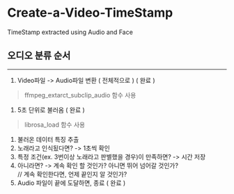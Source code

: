 # Create-a-Video-TimeStamp
TimeStamp extracted using Audio and Face

## 오디오 분류 순서
***
1. Video파일 -> Audio파일 변환 ( 전체적으로 ) ( 완료 )
> ffmpeg_extarct_subclip_audio 함수 사용
1. 5초 단위로 불러옴 ( 완료 )
> librosa_load 함수 사용 
1. 불러온 데이터 특징 추출
1. 노래라고 인식됬다면? -> 1초씩 확인
1. 특정 조건(ex. 3번이상 노래라고 판별했을 경우)이 만족하면? -> 시간 저장
1. 아니라면? -> 계속 확인 할 것인가? 아니면 뛰어 넘어갈 것인가?
    <br> // 계속 확인한다면, 언제 끝인지 알 것인가?
1. Audio 파일이 끝에 도달하면, 종료 ( 완료 )


